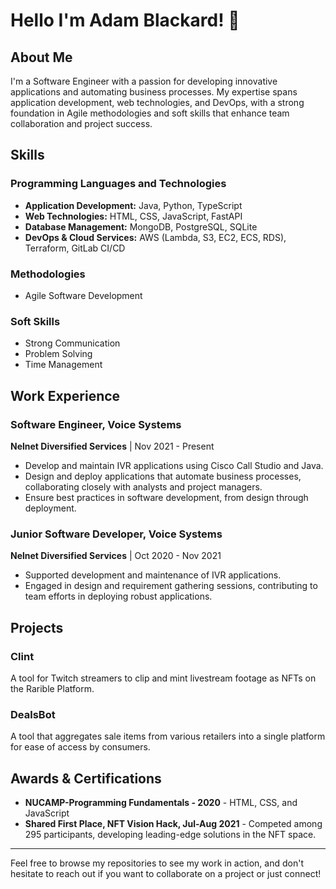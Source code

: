 # Hello I'm Adam Blackard! 👋

## About Me
I'm a Software Engineer with a passion for developing innovative applications and automating business processes. My expertise spans application development, web technologies, and DevOps, with a strong foundation in Agile methodologies and soft skills that enhance team collaboration and project success.

## Skills

### Programming Languages and Technologies
- **Application Development:** Java, Python, TypeScript
- **Web Technologies:** HTML, CSS, JavaScript, FastAPI
- **Database Management:** MongoDB, PostgreSQL, SQLite
- **DevOps & Cloud Services:** AWS (Lambda, S3, EC2, ECS, RDS), Terraform, GitLab CI/CD

### Methodologies
- Agile Software Development

### Soft Skills
- Strong Communication
- Problem Solving
- Time Management

## Work Experience

### Software Engineer, Voice Systems
**Nelnet Diversified Services** | Nov 2021 - Present
- Develop and maintain IVR applications using Cisco Call Studio and Java.
- Design and deploy applications that automate business processes, collaborating closely with analysts and project managers.
- Ensure best practices in software development, from design through deployment.

### Junior Software Developer, Voice Systems
**Nelnet Diversified Services** | Oct 2020 - Nov 2021
- Supported development and maintenance of IVR applications.
- Engaged in design and requirement gathering sessions, contributing to team efforts in deploying robust applications.

## Projects

### Clint
A tool for Twitch streamers to clip and mint livestream footage as NFTs on the Rarible Platform.

### DealsBot
A tool that aggregates sale items from various retailers into a single platform for ease of access by consumers.

## Awards & Certifications

- **NUCAMP-Programming Fundamentals - 2020** - HTML, CSS, and JavaScript
- **Shared First Place, NFT Vision Hack, Jul-Aug 2021** - Competed among 295 participants, developing leading-edge solutions in the NFT space.

---

Feel free to browse my repositories to see my work in action, and don't hesitate to reach out if you want to collaborate on a project or just connect!

